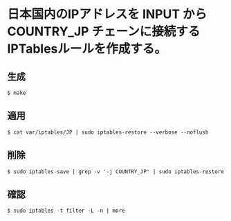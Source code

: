 # 日本国内のIPアドレスを INPUT から COUNTRY_JP チェーンに接続するIPTablesルールを作成する。

## 生成

	$ make

## 適用

	$ cat var/iptables/JP | sudo iptables-restore --verbose --noflush

## 削除

	$ sudo iptables-save | grep -v '-j COUNTRY_JP' | sudo iptables-restore

## 確認
	$ sudo iptables -t filter -L -n | more

